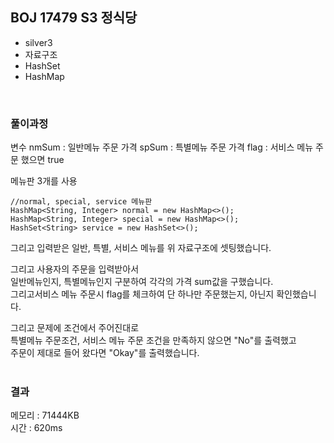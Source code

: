 
## BOJ 17479 S3 정식당
- silver3
- 자료구조
- HashSet
- HashMap
  

<br>



### 풀이과정
변수
nmSum : 일반메뉴 주문 가격
spSum : 특별메뉴 주문 가격
flag : 서비스 메뉴 주문 했으면 true

메뉴판 3개를 사용

    //normal, special, service 메뉴판
	HashMap<String, Integer> normal = new HashMap<>();
	HashMap<String, Integer> special = new HashMap<>();
	HashSet<String> service = new HashSet<>();

그리고 입력받은 일반, 특별, 서비스 메뉴를 위 자료구조에 셋팅했습니다.  

그리고 사용자의 주문을 입력받아서  
 일반메뉴인지, 특별메뉴인지 구분하여 각각의 가격 sum값을 구했습니다.   
그리고서비스 메뉴 주문시 flag를 체크하여 단 하나만 주문했는지, 아닌지 확인했습니다.  

그리고 문제에 조건에서 주어진대로  
특별메뉴 주문조건, 서비스 메뉴 주문 조건을 만족하지 않으면 "No"를 출력했고  
주문이 제대로 들어 왔다면 "Okay"를 출력했습니다.  
<br>

### 결과
메모리 :   71444KB  
시간 :   620ms
 
